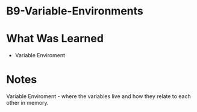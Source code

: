 # B9-Variable-Environments

<p></p>

<h1>What Was Learned</h1>
    
 <ul>

  <li>Variable Enviroment </li>

 </ul>
 
<h1>Notes</h1>

Variable Enviroment - where the variables live and how they relate to each other in memory.